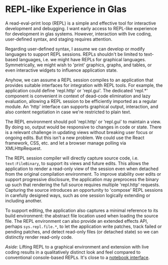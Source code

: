 # REPL-like Experience in Glas

A read-eval-print loop (REPL) is a simple and effective tool for interactive development and debugging. I want early access to REPL-like experience for development in glas systems. However, interaction with live coding, user-defined syntax, and staging requires attention. 

Regarding user-defined syntax, I assume we can develop or modify languages to support REPL sessions. REPLs shouldn't be limited to text-based languages, i.e. we might have REPLs for graphical languages. Symmetrically, we might wish to 'print' graphics, graphs, and tables, or even interactive widgets to influence application state. 

Anyhow, we can assume a REPL session compiles to an application that provides suitable interfaces for integration with REPL tools. For example, the application could define 'repl.http' or 'repl.gui'. The dedicated 'repl.\*' component is convenient in context of dead-code elimination and lazy evaluation, allowing a REPL session to be efficiently imported as a regular module. An 'http' interface can supports graphical output, interaction, and also content negotiation in case we're restricted to plain text.

The REPL environment should poll 'repl.http' or 'repl.gui' to maintain a view. By doing so, output would be responsive to changes in code or state. There is a relevant challenge in updating views without breaking user focus or ongoing edits. But this isn't a new problem. We could use the React framework, CSS, etc. and let a browser manage polling via XMLHttpRequest.

The REPL session compiler will directly capture source code, i.e. `text:FileBinary`, to support its views and future edits. This allows the application to render a read-only view of the session even when detached from the original compilation environment. To improve stability over edits or support progressive disclosure, the application may preprocess the binary up such that rendering the full source requires multiple 'repl.http' requests. Capturing the source introduces an opportunity to 'compose' REPL sessions in carefully designed ways, such as one session logically extending or including another.

To support editing, the application also captures a minimal reference to its build environment: the abstract file location used when loading the source file. The REPL environment can also provide an extended effects API, perhaps `sys.repl.file.*`, to let the application write patches, track failed or pending patches, and detect read-only files (or detached state) so we can distinctly render read-only code.

*Aside:* Lifting REPL to a graphical environment and extension with live coding results in a qualitatively distinct look and feel compared to conventional console-based REPLs. It's close to a [notebook interface](https://en.wikipedia.org/wiki/Notebook_interface).
